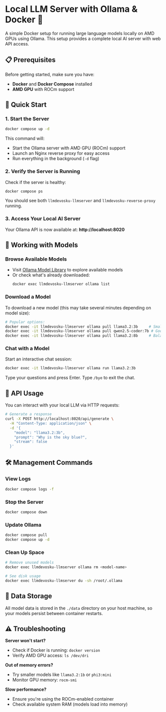 # Local LLM Server with Ollama & Docker 🚀

A simple Docker setup for running large language models locally on AMD GPUs using Ollama. This setup provides a complete local AI server with web API access.

## 📋 Prerequisites

Before getting started, make sure you have:

- **Docker** and **Docker Compose** installed
- **AMD GPU** with ROCm support

## 🚀 Quick Start

### 1. Start the Server

```bash
docker compose up -d
```

This command will:
- Start the Ollama server with AMD GPU (ROCm) support
- Launch an Nginx reverse proxy for easy access
- Run everything in the background (`-d` flag)

### 2. Verify the Server is Running

Check if the server is healthy:
```bash
docker compose ps
```

You should see both `llmdevosku-llmserver` and `llmdevosku-reverse-proxy` running.

### 3. Access Your Local AI Server

Your Ollama API is now available at: **http://localhost:8020**

## 🤖 Working with Models

### Browse Available Models

- Visit [Ollama Model Library](https://ollama.com/search) to explore available models
- Or check what's already downloaded:
  ```bash
  docker exec llmdevosku-llmserver ollama list
  ```

### Download a Model

To download a new model (this may take several minutes depending on model size):

```bash
# Popular options:
docker exec -it llmdevosku-llmserver ollama pull llama3.2:3b     # Small, fast
docker exec -it llmdevosku-llmserver ollama pull qwen2.5-coder:7b # Good for coding
docker exec -it llmdevosku-llmserver ollama pull llama3.2:8b     # Balanced performance
```

### Chat with a Model

Start an interactive chat session:

```bash
docker exec -it llmdevosku-llmserver ollama run llama3.2:3b
```

Type your questions and press Enter. Type `/bye` to exit the chat.

## 🔧 API Usage

You can interact with your local LLM via HTTP requests:

```bash
# Generate a response
curl -X POST http://localhost:8020/api/generate \
  -H "Content-Type: application/json" \
  -d '{
    "model": "llama3.2:3b",
    "prompt": "Why is the sky blue?",
    "stream": false
  }'
```

## 🛠 Management Commands

### View Logs
```bash
docker compose logs -f
```

### Stop the Server
```bash
docker compose down
```

### Update Ollama
```bash
docker compose pull
docker compose up -d
```

### Clean Up Space
```bash
# Remove unused models
docker exec llmdevosku-llmserver ollama rm <model-name>

# See disk usage
docker exec llmdevosku-llmserver du -sh /root/.ollama
```

## 📁 Data Storage

All model data is stored in the `./data` directory on your host machine, so your models persist between container restarts.

## ⚠️ Troubleshooting

**Server won't start?**
- Check if Docker is running: `docker version`
- Verify AMD GPU access: `ls /dev/dri`

**Out of memory errors?**
- Try smaller models like `llama3.2:1b` or `phi3:mini`
- Monitor GPU memory: `rocm-smi`

**Slow performance?**
- Ensure you're using the ROCm-enabled container
- Check available system RAM (models load into memory)
